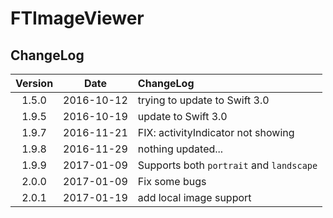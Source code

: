 # FTImageViewer 

## ChangeLog

| Version | Date | ChangeLog |
| :--------: | :--------: | :-------- |
| 1.5.0 | 2016-10-12 | trying to update to Swift 3.0 |
| 1.9.5 | 2016-10-19 | update to Swift 3.0 |
| 1.9.7 | 2016-11-21 | FIX: activityIndicator not showing |
| 1.9.8 | 2016-11-29 | nothing updated... |
| 1.9.9 | 2017-01-09 | Supports both `portrait` and `landscape` |
| 2.0.0 | 2017-01-09 | Fix some bugs |
| 2.0.1 | 2017-01-19 | add local image support |


